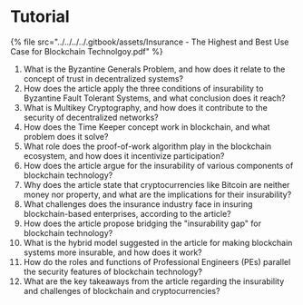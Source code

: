 # Tutorial

{% file src="../../../../.gitbook/assets/Insurance - The Highest and Best Use Case for Blockchain Technolgoy.pdf" %}

1. What is the Byzantine Generals Problem, and how does it relate to the concept of trust in decentralized systems?
2. How does the article apply the three conditions of insurability to Byzantine Fault Tolerant Systems, and what conclusion does it reach?
3. What is Multikey Cryptography, and how does it contribute to the security of decentralized networks?
4. How does the Time Keeper concept work in blockchain, and what problem does it solve?
5. What role does the proof-of-work algorithm play in the blockchain ecosystem, and how does it incentivize participation?
6. How does the article argue for the insurability of various components of blockchain technology?
7. Why does the article state that cryptocurrencies like Bitcoin are neither money nor property, and what are the implications for their insurability?
8. What challenges does the insurance industry face in insuring blockchain-based enterprises, according to the article?
9. How does the article propose bridging the "insurability gap" for blockchain technology?
10. What is the hybrid model suggested in the article for making blockchain systems more insurable, and how does it work?
11. How do the roles and functions of Professional Engineers (PEs) parallel the security features of blockchain technology?
12. What are the key takeaways from the article regarding the insurability and challenges of blockchain and cryptocurrencies?
